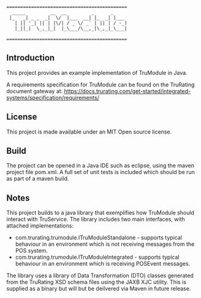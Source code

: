 ```
============================================
  _____         __  __         _      _     
 |_   _| _ _  _|  \/  |___  __| |_  _| |___ 
   | || '_| || | |\/| / _ \/ _` | || | / -_)
   |_||_|  \_,_|_|  |_\___/\__,_|\_,_|_\___|
                                            
============================================
```
Introduction
------------
This project provides an example implementation of TruModule in Java.  

A requirements specification for TruModule can be found on the TruRating document gateway at: 
https://docs.trurating.com/get-started/integrated-systems/specification/requirements/ 

License
-------
This project is made available under an MIT Open source license. 

Build
-----
The project can be opened in a Java IDE such as eclipse, using the maven project file pom.xml. A full set of unit tests is included which should be run as part of a maven build.

Notes
------	

This project builds to a java library that exemplifies how TruModule should interact with TruService. The library includes two main interfaces, with attached implementations: 

* com.trurating.trumodule.ITruModuleStandalone - supports typical behaviour in an environment which is not receiving messages from the POS system.
* com.trurating.trumodule.ITruModuleIntegrated - supports typical behaviour in an environment which is receiving POSEvent messages.

The library uses a library of Data Transformation (DTO) classes generated from the TruRating XSD schema files using the JAXB XJC utility. This is supplied as a binary but will but be deilvered via Maven in future release.


